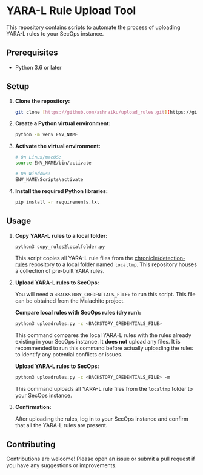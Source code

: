 
# YARA-L Rule Upload Tool

This repository contains scripts to automate the process of uploading YARA-L rules to your SecOps instance.

## Prerequisites

* Python 3.6 or later

## Setup

1. **Clone the repository:**

   ```bash
   git clone [https://github.com/ashnaiku/upload_rules.git](https://github.com/ashnaiku/upload_rules.git)
   ```

2. **Create a Python virtual environment:**

   ```bash
   python -m venv ENV_NAME 
   ```

3. **Activate the virtual environment:**

   ```bash
   # On Linux/macOS:
   source ENV_NAME/bin/activate

   # On Windows:
   ENV_NAME\Scripts\activate
   ```

4. **Install the required Python libraries:**

   ```bash
   pip install -r requirements.txt
   ```

## Usage

1. **Copy YARA-L rules to a local folder:**

   ```bash
   python3 copy_rules2localfolder.py 
   ```

   This script copies all YARA-L rule files from the [chronicle/detection-rules](https://github.com/chronicle/detection-rules.git) repository to a local folder named `localtmp`. This repository houses a collection of pre-built YARA rules.

2. **Upload YARA-L rules to SecOps:**

   You will need a `<BACKSTORY_CREDENTIALS_FILE>` to run this script. This file can be obtained from the Malachite project.

   **Compare local rules with SecOps rules (dry run):**

   ```bash
   python3 uploadrules.py -c <BACKSTORY_CREDENTIALS_FILE>
   ```

   This command compares the local YARA-L rules with the rules already existing in your SecOps instance. It **does not** upload any files. It is recommended to run this command before actually uploading the rules to identify any potential conflicts or issues.

   **Upload YARA-L rules to SecOps:**

   ```bash
   python3 uploadrules.py -c <BACKSTORY_CREDENTIALS_FILE> -m
   ```

   This command uploads all YARA-L rule files from the `localtmp` folder to your SecOps instance.

3. **Confirmation:**

   After uploading the rules, log in to your SecOps instance and confirm that all the YARA-L rules are present.

## Contributing

Contributions are welcome! Please open an issue or submit a pull request if you have any suggestions or improvements.
```
